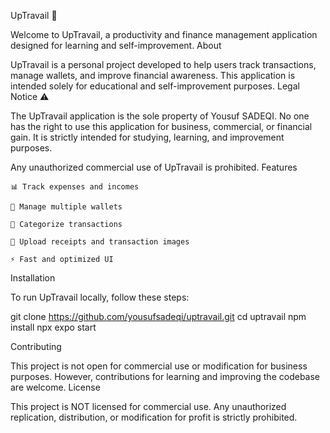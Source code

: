 UpTravail 🚀

Welcome to UpTravail, a productivity and finance management application designed for learning and self-improvement.
About

UpTravail is a personal project developed to help users track transactions, manage wallets, and improve financial awareness. This application is intended solely for educational and self-improvement purposes.
Legal Notice ⚠️

The UpTravail application is the sole property of Yousuf SADEQI. No one has the right to use this application for business, commercial, or financial gain. It is strictly intended for studying, learning, and improvement purposes.

Any unauthorized commercial use of UpTravail is prohibited.
Features

    📊 Track expenses and incomes

    🔄 Manage multiple wallets

    📅 Categorize transactions

    📸 Upload receipts and transaction images

    ⚡ Fast and optimized UI

Installation

To run UpTravail locally, follow these steps:

git clone https://github.com/yousufsadeqi/uptravail.git
cd uptravail
npm install
npx expo start

Contributing

This project is not open for commercial use or modification for business purposes. However, contributions for learning and improving the codebase are welcome.
License

This project is NOT licensed for commercial use. Any unauthorized replication, distribution, or modification for profit is strictly prohibited.
